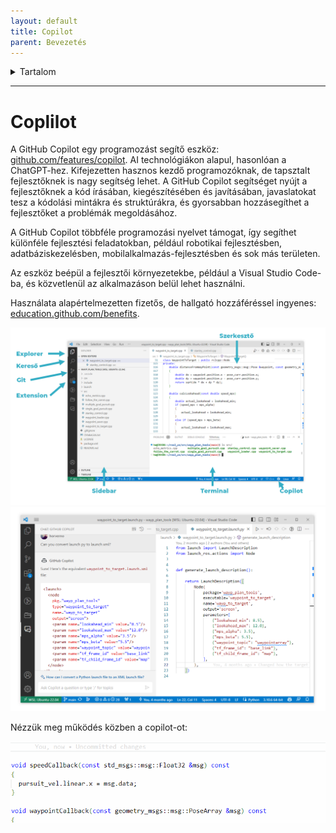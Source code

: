 ```yaml
---
layout: default
title: Copilot
parent: Bevezetés
---
```


 

<details markdown="block">
  <summary>
    Tartalom
  </summary>
  {: .text-delta }
1. TOC
{:toc}
</details>

---


# Coplilot

A GitHub Copilot egy programozást segítő eszköz: [github.com/features/copilot](https://github.com/features/copilot). AI technológiákon alapul, hasonlóan a ChatGPT-hez. Kifejezetten hasznos kezdő programozóknak, de tapsztalt fejlesztőknek is nagy segítség lehet. A GitHub Copilot segítséget nyújt a fejlesztőknek a kód írásában, kiegészítésében és javításában, javaslatokat tesz a kódolási mintákra és struktúrákra, és gyorsabban hozzásegíthet a fejlesztőket a problémák megoldásához.

A GitHub Copilot többféle programozási nyelvet támogat, így segíthet különféle fejlesztési feladatokban, például robotikai fejlesztésben, adatbáziskezelésben, mobilalkalmazás-fejlesztésben és sok más területen.

Az eszköz beépül a fejlesztői környezetekbe, például a Visual Studio Code-ba, és közvetlenül az alkalmazáson belül lehet használni.

Használata alapértelmezetten fizetős, de hallgató hozzáféréssel ingyenes: [education.github.com/benefits](https://education.github.com/benefits?type=student).

![vs code alapok](vscodebasics01.png)
![copilot chat](copilot01.png)

Nézzük meg működés közben a copilot-ot:

![copilot in action](copilot02.gif)